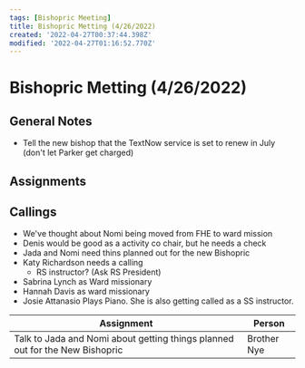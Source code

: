```yaml
---
tags: [Bishopric Meeting]
title: Bishopric Metting (4/26/2022)
created: '2022-04-27T00:37:44.398Z'
modified: '2022-04-27T01:16:52.770Z'
---
```


# Bishopric Metting (4/26/2022)

## General Notes

* Tell the new bishop that the TextNow service is set to renew in July (don't let Parker get charged)

## Assignments

## Callings

* We've thought about Nomi being moved from FHE to ward mission
* Denis would be good as a activity co chair, but he needs a check
* Jada and Nomi need thins planned out for the new Bishopric
* Katy Richardson needs a calling
  * RS instructor? (Ask RS President)
* Sabrina Lynch as Ward missionary
* Hannah Davis as ward missionary
* Josie Attanasio Plays Piano.  She is also getting called as a SS instructor.

| Assignment | Person |
|-|-|
|Talk to Jada and Nomi about getting things planned out for the New Bishopric|Brother Nye
